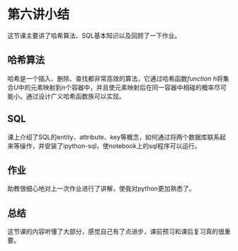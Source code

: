# 第六讲小结

这节课主要讲了哈希算法、SQL基本知识以及回顾了一下作业。

## 哈希算法

哈希是一个插入、删除、查找都非常高效的算法，它通过哈希函数$function\ h$将集合$U$中的元素映射到$n$个容器中，并且使元素映射后在同一容器中相碰的概率尽可能小。通过设计广义哈希函数族可以实现。

## SQL

课上介绍了SQL的entity、attribute、key等概念，如何通过将两个数据库联系起来等操作，并安装了ipython-sql，使notebook上的sql程序可以运行。

## 作业

助教很细心地对上一次作业进行了讲解，使我对python更加熟悉了。

## 总结

这节课的内容听懂了大部分，感觉自己有了点进步，课前预习和课后复习真的很重要。